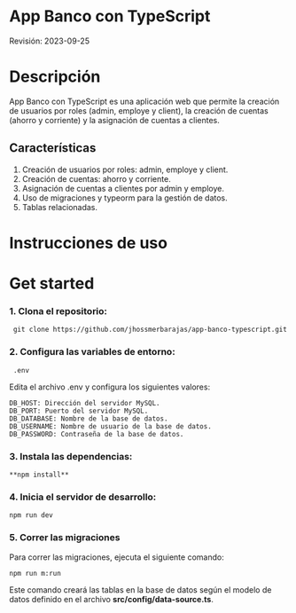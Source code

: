 # App Banco con TypeScript

Revisión: 2023-09-25

# Descripción

App Banco con TypeScript es una aplicación web que permite la creación de usuarios por roles (admin, employe y client), la creación de cuentas (ahorro y corriente) y la asignación de cuentas a clientes.

## Características

1. Creación de usuarios por roles: admin, employe y client.
2. Creación de cuentas: ahorro y corriente.
3. Asignación de cuentas a clientes por admin y employe.
4. Uso de migraciones y typeorm para la gestión de datos.
5. Tablas relacionadas.

# Instrucciones de uso

# Get started

### 1. Clona el repositorio:
```
 git clone https://github.com/jhossmerbarajas/app-banco-typescript.git 
```

### 2. Configura las variables de entorno:
```
 .env
 ```

Edita el archivo .env y configura los siguientes valores:
```
DB_HOST: Dirección del servidor MySQL.
DB_PORT: Puerto del servidor MySQL.
DB_DATABASE: Nombre de la base de datos.
DB_USERNAME: Nombre de usuario de la base de datos.
DB_PASSWORD: Contraseña de la base de datos.
```
### 3. Instala las dependencias:
```
**npm install**
```
### 4. Inicia el servidor de desarrollo:
```
npm run dev
```
### 5. Correr las migraciones

Para correr las migraciones, ejecuta el siguiente comando:
```
npm run m:run
```
Este comando creará las tablas en la base de datos según el modelo de datos definido en el archivo **src/config/data-source.ts**.
